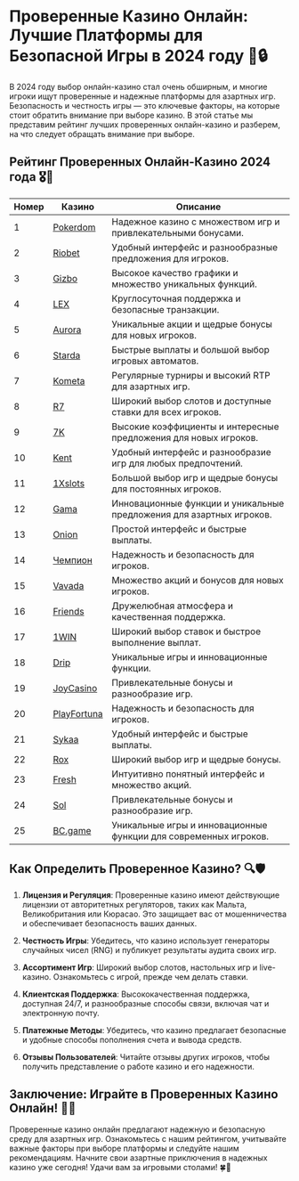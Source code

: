 # Проверенные Казино Онлайн: Лучшие Платформы для Безопасной Игры в 2024 году 🎰🔒

В 2024 году выбор онлайн-казино стал очень обширным, и многие игроки ищут проверенные и надежные платформы для азартных игр. Безопасность и честность игры — это ключевые факторы, на которые стоит обратить внимание при выборе казино. В этой статье мы представим рейтинг лучших проверенных онлайн-казино и разберем, на что следует обращать внимание при выборе.

## Рейтинг Проверенных Онлайн-Казино 2024 года 🎖️🌟

| Номер | Казино | Описание |
|-------|--------|----------|
| 1 | [Pokerdom](https://brandplay.link/4k77v2yx) | Надежное казино с множеством игр и привлекательными бонусами. |
| 2 | [Riobet](https://brandplay.link/7xBLTPyj) | Удобный интерфейс и разнообразные предложения для игроков. |
| 3 | [Gizbo](https://brandplay.link/bprXw4YV) | Высокое качество графики и множество уникальных функций. |
| 4 | [LEX](https://brandplay.link/zW4hdDFV) | Круглосуточная поддержка и безопасные транзакции. |
| 5 | [Aurora](https://10trafic-stat2.com/click/668546556bcc6313411604bd/6766/13032/subaccount) | Уникальные акции и щедрые бонусы для новых игроков. |
| 6 | [Starda](https://brandplay.link/fB7xwRFL) | Быстрые выплаты и большой выбор игровых автоматов. |
| 7 | [Kometa](https://brandplay.link/8ZymQJV8) | Регулярные турниры и высокий RTP для азартных игр. |
| 8 | [R7](https://brandplay.link/bMd3Yjsw) | Широкий выбор слотов и доступные ставки для всех игроков. |
| 9 | [7K](https://brandplay.link/BvQyFShp) | Высокие коэффициенты и интересные предложения для новых игроков. |
| 10 | [Kent](https://brandplay.link/Fv2WP3js) | Удобный интерфейс и разнообразие игр для любых предпочтений. |
| 11 | [1Xslots](https://brandplay.link/hSB1khtr) | Большой выбор игр и щедрые бонусы для постоянных игроков. |
| 12 | [Gama](https://brandplay.link/j6NMKsDz) | Инновационные функции и уникальные предложения для азартных игроков. |
| 13 | [Onion](https://brandplay.link/zBGRVpQ9) | Простой интерфейс и быстрые выплаты. |
| 14 | [Чемпион](https://temon-gter.cfd/go/lRq?p80412p304504pcc44t17455) | Надежность и безопасность для игроков. |
| 15 | [Vavada](https://vavadapartner.pro/?promo=ea5c9275-6854-4505-94fc-95ab18221945-linkb2) | Множество акций и бонусов для новых игроков. |
| 16 | [Friends](https://gofriends.vc/linkb2) | Дружелюбная атмосфера и качественная поддержка. |
| 17 | [1WIN](https://brandplay.link/smXVpBbG) | Широкий выбор ставок и быстрое выполнение выплат. |
| 18 | [Drip](https://drp-ircp01.com/c07e6a3db) | Уникальные игры и инновационные функции. |
| 19 | [JoyCasino](https://rpc30.call2me.pro/?/ru/registration?apkpop=0&partner=p24970p3291217pc98f) | Привлекательные бонусы и разнообразие игр. |
| 20 | [PlayFortuna](https://fortunapromo.net/alt/playfortuna/registration?0dc4a9362a71feb7e3f165fb8e766f70) | Надежность и безопасность для игроков. |
| 21 | [Sykaa](https://s-two-way.com/?source=linkb2&pid=30697) | Удобный интерфейс и быстрые выплаты. |
| 22 | [Rox](https://rox-pvwfpjgcxe.com/cb1ee18a5) | Широкий выбор игр и щедрые бонусы. |
| 23 | [Fresh](https://fresh-eumwkxwao.com/c3f7b485d) | Интуитивно понятный интерфейс и множество акций. |
| 24 | [Sol](https://sol-mmtdzfbaco.com/cb2415bca) | Привлекательные бонусы и разнообразие игр. |
| 25 | [BC.game](https://partnerbcgame.com/dcc53d441) | Уникальные игры и инновационные функции для современных игроков. |

## Как Определить Проверенное Казино? 🔍🛡️

1. **Лицензия и Регуляция**: Проверенные казино имеют действующие лицензии от авторитетных регуляторов, таких как Мальта, Великобритания или Кюрасао. Это защищает вас от мошенничества и обеспечивает безопасность ваших данных.

2. **Честность Игры**: Убедитесь, что казино использует генераторы случайных чисел (RNG) и публикует результаты аудита своих игр.

3. **Ассортимент Игр**: Широкий выбор слотов, настольных игр и live-казино. Ознакомьтесь с игрой, прежде чем делать ставки.

4. **Клиентская Поддержка**: Высококачественная поддержка, доступная 24/7, и разнообразные способы связи, включая чат и электронную почту.

5. **Платежные Методы**: Убедитесь, что казино предлагает безопасные и удобные способы пополнения счета и вывода средств.

6. **Отзывы Пользователей**: Читайте отзывы других игроков, чтобы получить представление о работе казино и его надежности.

## Заключение: Играйте в Проверенных Казино Онлайн! 🌟🎉

Проверенные казино онлайн предлагают надежную и безопасную среду для азартных игр. Ознакомьтесь с нашим рейтингом, учитывайте важные факторы при выборе платформы и следуйте нашим рекомендациям. Начните свои азартные приключения в надежных казино уже сегодня! Удачи вам за игровыми столами! 🍀🎰
